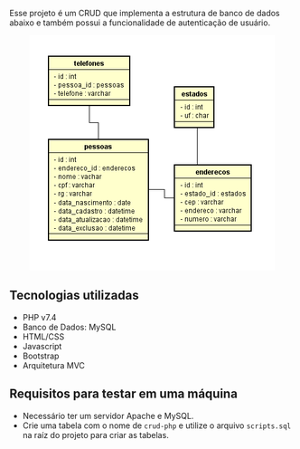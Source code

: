 Esse projeto é um CRUD que implementa a estrutura de banco de dados abaixo e também possui a funcionalidade de autenticação de usuário.

<p align="center">
  <img src="assets/img/db.png"/>
</p> 

## Tecnologias utilizadas

- PHP v7.4
- Banco de Dados: MySQL
- HTML/CSS
- Javascript
- Bootstrap
- Arquitetura MVC

## Requisitos para testar em uma máquina

- Necessário ter um servidor Apache e MySQL.
- Crie uma tabela com o nome de `crud-php` e utilize o arquivo `scripts.sql` na raíz do projeto para criar as tabelas. 
